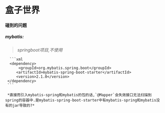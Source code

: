 # 盒子世界

#### 碰到的问题

##### mybatis:

>*springboot项目,不使用*
    
      ```xml
      <dependency>
          <groupId>org.mybatis.spring.boot</groupId>
         <artifactId>mybatis-spring-boot-starter</artifactId>
         <version>2.1.0</version>
     </dependency>
     ```
     
     *直接而引入mybatis-spring和mybatis的包的话,`@Mapper`会失效接口无法扫描到spring的容器中.是mybatis-spring-boot-starter中有mybatis-spring和mybatis没有的jar导致的?*
     



